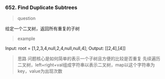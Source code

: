 ### 652. Find Duplicate Subtrees
> question

给定一个二叉树，返回所有重复的子树

> example

Input: root = [1,2,3,4,null,2,4,null,null,4]; Output: [[2,4],[4]]

> 思路
问题核心是如何简单的表示一个子树且方便的比较是否重复
先续遍历二叉树，left+right+val组成字符串以表示二叉树，map以这个字符串为key，value为出现次数
